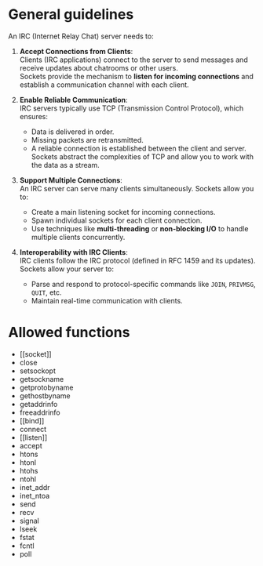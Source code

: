 
# General guidelines

An IRC (Internet Relay Chat) server needs to:

1. **Accept Connections from Clients**:  
    Clients (IRC applications) connect to the server to send messages and receive updates about chatrooms or other users.  
    Sockets provide the mechanism to **listen for incoming connections** and establish a communication channel with each client.
    
2. **Enable Reliable Communication**:  
    IRC servers typically use TCP (Transmission Control Protocol), which ensures:
    
    - Data is delivered in order.
    - Missing packets are retransmitted.
    - A reliable connection is established between the client and server.  
        Sockets abstract the complexities of TCP and allow you to work with the data as a stream.
3. **Support Multiple Connections**:  
    An IRC server can serve many clients simultaneously. Sockets allow you to:
    
    - Create a main listening socket for incoming connections.
    - Spawn individual sockets for each client connection.
    - Use techniques like **multi-threading** or **non-blocking I/O** to handle multiple clients concurrently.
4. **Interoperability with IRC Clients**:  
    IRC clients follow the IRC protocol (defined in RFC 1459 and its updates). Sockets allow your server to:
    
    - Parse and respond to protocol-specific commands like `JOIN`, `PRIVMSG`, `QUIT`, etc.
    - Maintain real-time communication with clients.

# Allowed functions

- [[socket]]
- close
- setsockopt
- getsockname
- getprotobyname
- gethostbyname
- getaddrinfo
- freeaddrinfo
- [[bind]]
- connect
- [[listen]]
- accept
- htons
- htonl
- htohs
- ntohl
- inet_addr
- inet_ntoa
- send
- recv
- signal
- lseek
- fstat
- fcntl
- poll